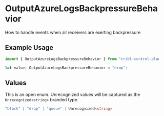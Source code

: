 # OutputAzureLogsBackpressureBehavior

How to handle events when all receivers are exerting backpressure

## Example Usage

```typescript
import { OutputAzureLogsBackpressureBehavior } from "cribl-control-plane/models";

let value: OutputAzureLogsBackpressureBehavior = "drop";
```

## Values

This is an open enum. Unrecognized values will be captured as the `Unrecognized<string>` branded type.

```typescript
"block" | "drop" | "queue" | Unrecognized<string>
```